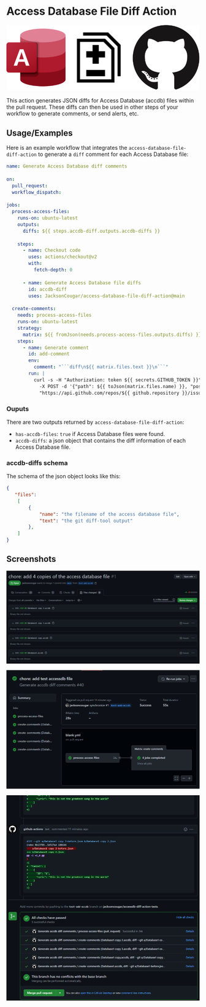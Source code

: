 # Access Database File Diff Action

![](images/access-diff.png)

This action generates JSON diffs for Access Database (accdb) files within the pull request.
These diffs can then be used in other steps of your workflow to generate comments, or send alerts, etc.

## Usage/Examples

Here is an example workflow that integrates the `access-database-file-diff-action`
to generate a `diff` comment for each Access Database file:

````yaml
name: Generate Access Database diff comments

on:
  pull_request:
  workflow_dispatch:

jobs:
  process-access-files:
    runs-on: ubuntu-latest
    outputs:
      diffs: ${{ steps.accdb-diff.outputs.accdb-diffs }}

    steps:
      - name: Checkout code
        uses: actions/checkout@v2
        with:
          fetch-depth: 0

      - name: Generate Access Database file diffs
        id: accdb-diff
        uses: JacksonCougar/access-database-file-diff-action@main

  create-comments:
    needs: process-access-files
    runs-on: ubuntu-latest
    strategy:
      matrix: ${{ fromJson(needs.process-access-files.outputs.diffs) }}
    steps:
      - name: Generate comment
        id: add-comment
        env:
          comment: "```diff\n${{ matrix.files.text }}\n```"
        run: |
          curl -s -H "Authorization: token ${{ secrets.GITHUB_TOKEN }}" \
            -X POST -d '{"path": ${{ toJson(matrix.files.name) }}, "position": 0, "body": ${{ toJson(env.comment) }}}' \
            "https://api.github.com/repos/${{ github.repository }}/issues/${{ github.event.number }}/comments"
````

### Ouputs

There are two outputs returned by `access-database-file-diff-action`:
- `has-accdb-files`: `true` if Access Database files were found.
- `accdb-diffs`: a json object that contains the diff information of each Access Database file.

### accdb-diffs schema

The schema of the json object looks like this:

```json
{
   "files":
    [
        {
            "name": "the filename of the access database file",
            "text": "the git diff-tool output"
        },
    ]
}
```

## Screenshots

![](images/2021-09-13-07-56-49.png)

![](images/2021-09-13-07-55-45.png)

![](images/2021-09-13-07-54-38.png)
